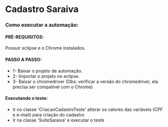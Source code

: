# Cadastro Saraiva

### Como executar a automação:

#### PRÉ-REQUISITOS: 

Possuir eclipse e o Chrome instalados.

#### PASSO A PASSO:

* 1- Baixar o projeto de automação.
* 2- Importar o projeto no eclipse.
* 3- Baixar o chromedriver (Obs: verificar a versão do chromedriver, ela precisa ser compatível com o Chrome)

#### Executando o teste:

* Ir no classe 'CriacaoCadastroTeste' alterar os valores das variáveis (CPF e e-mail) para criação do cadastro
* Ir na classe 'SuiteSaraiva' e executar o teste
